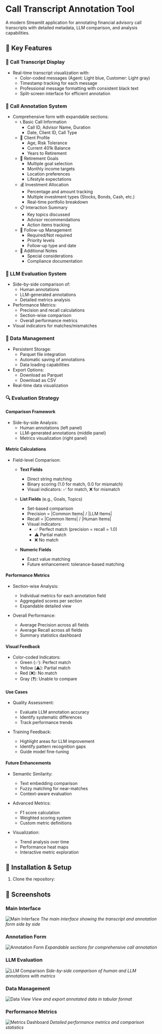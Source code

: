 # Call Transcript Annotation Tool

A modern Streamlit application for annotating financial advisory call transcripts with detailed metadata, LLM comparison, and analysis capabilities.

## 🌟 Key Features

### 💬 Call Transcript Display
* Real-time transcript visualization with:
  * Color-coded messages (Agent: Light blue, Customer: Light gray)
  * Timestamp tracking for each message
  * Professional message formatting with consistent black text
  * Split-screen interface for efficient annotation

### 📝 Call Annotation System
* Comprehensive form with expandable sections:
  * 📞 Basic Call Information
    - Call ID, Advisor Name, Duration
    - Date, Client ID, Call Type
  * 👤 Client Profile
    - Age, Risk Tolerance
    - Current 401k Balance
    - Years to Retirement
  * 🎯 Retirement Goals
    - Multiple goal selection
    - Monthly income targets
    - Location preferences
    - Lifestyle expectations
  * 💰 Investment Allocation
    - Percentage and amount tracking
    - Multiple investment types (Stocks, Bonds, Cash, etc.)
    - Real-time portfolio breakdown
  * 📋 Interaction Summary
    - Key topics discussed
    - Advisor recommendations
    - Action items tracking
  * 📅 Follow-up Management
    - Required/Not required
    - Priority levels
    - Follow-up type and date
  * 📌 Additional Notes
    - Special considerations
    - Compliance documentation

### 🤖 LLM Evaluation System
* Side-by-side comparison of:
  * Human annotations
  * LLM-generated annotations
  * Detailed metrics analysis
* Performance Metrics:
  * Precision and recall calculations
  * Section-wise comparison
  * Overall performance metrics
* Visual indicators for matches/mismatches

### 💾 Data Management
* Persistent Storage:
  * Parquet file integration
  * Automatic saving of annotations
  * Data loading capabilities
* Export Options:
  * Download as Parquet
  * Download as CSV
* Real-time data visualization

### 🔍 Evaluation Strategy

#### Comparison Framework
* Side-by-side Analysis:
  * Human annotations (left panel)
  * LLM-generated annotations (middle panel)
  * Metrics visualization (right panel)

#### Metric Calculations
* Field-level Comparison:
  * **Text Fields**
    - Direct string matching
    - Binary scoring (1.0 for match, 0.0 for mismatch)
    - Visual indicators: ✅ for match, ❌ for mismatch
  
  * **List Fields** (e.g., Goals, Topics)
    - Set-based comparison
    - Precision = |Common Items| / |LLM Items|
    - Recall = |Common Items| / |Human Items|
    - Visual indicators: 
      * ✅ Perfect match (precision = recall = 1.0)
      * ⚠️ Partial match
      * ❌ No match

  * **Numeric Fields**
    - Exact value matching
    - Future enhancement: tolerance-based matching

#### Performance Metrics
* Section-wise Analysis:
  * Individual metrics for each annotation field
  * Aggregated scores per section
  * Expandable detailed view

* Overall Performance:
  * Average Precision across all fields
  * Average Recall across all fields
  * Summary statistics dashboard

#### Visual Feedback
* Color-coded Indicators:
  * Green (✅): Perfect match
  * Yellow (⚠️): Partial match
  * Red (❌): No match
  * Gray (❓): Unable to compare

#### Use Cases
* Quality Assessment:
  * Evaluate LLM annotation accuracy
  * Identify systematic differences
  * Track performance trends

* Training Feedback:
  * Highlight areas for LLM improvement
  * Identify pattern recognition gaps
  * Guide model fine-tuning

#### Future Enhancements
* Semantic Similarity:
  * Text embedding comparison
  * Fuzzy matching for near-matches
  * Context-aware evaluation

* Advanced Metrics:
  * F1 score calculation
  * Weighted scoring system
  * Custom metric definitions

* Visualization:
  * Trend analysis over time
  * Performance heat maps
  * Interactive metric exploration

## 🚀 Installation & Setup

1. Clone the repository:

## 📸 Screenshots

### Main Interface
![Main Interface](screenshots/main_interface.png)
*The main interface showing the transcript and annotation form side by side*

### Annotation Form
![Annotation Form](screenshots/annotation_form.png)
*Expandable sections for comprehensive call annotation*

### LLM Evaluation
![LLM Comparison](screenshots/llm_comparison.png)
*Side-by-side comparison of human and LLM annotations with metrics*

### Data Management
![Data View](screenshots/data_view.png)
*View and export annotated data in tabular format*

### Performance Metrics
![Metrics Dashboard](screenshots/metrics.png)
*Detailed performance metrics and comparison statistics*
